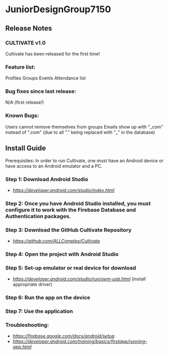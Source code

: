 # JuniorDesignGroup7150

## Release Notes
### CULTIVATE v1.0
Cultivate has been released for the first time!
### Feature list:
Profiles
Groups
Events
Attendance list

### Bug fixes since last release: 
N/A (first release!)

### Known Bugs:
Users cannot remove themselves from groups
Emails show up with "\_com" instead of  ".com" (due to all "." being replaced with "\_" in the database)

## Install Guide
Prerequisites: In order to run Cultivate, one must have an Android device or have access to an Android emulator and a PC. 
### Step 1: Download Android Studio
- *https://developer.android.com/studio/index.html*
### Step 2:  Once you have Android Studio installed, you must configure it to work with the Firebase Database and Authentication packages. 
### Step 3: Download the GitHub Cultivate Repository
- *https://github.com/ALLComplex/Cultivate* 
### Step 4: Open the project with Android Studio
### Step 5: Set-up emulator or real device for download
- *https://developer.android.com/studio/run/oem-usb.html* (install appropriate driver)
### Step 6: Run the app on the device
### Step 7: Use the application
### Troubleshooting:
- *https://firebase.google.com/docs/android/setup*  
- *https://developer.android.com/training/basics/firstapp/running-app.html*
